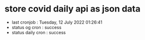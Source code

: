 # store covid daily api as json data

- last cronjob : Tuesday, 12 July 2022 01:26:41
- status og cron : success
- status daily cron : success
      
      
